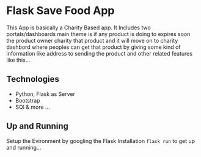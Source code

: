 # Flask Save Food App
 This App is basically a Charity Based app.
 It Includes two portals/dashboards main theme is if any product is doing to expires soon the product owner charity that product and it will move on to charity dashbord where peoples can get that product by giving some kind of information like address to sending the product and other related features like this...
## Technologies
  * Python, Flask as Server
  * Bootstrap
  * SQl & more ...
## Up and Running
  Setup the Evironment by googling the Flask Installation
  `flask run` to get up and running...
